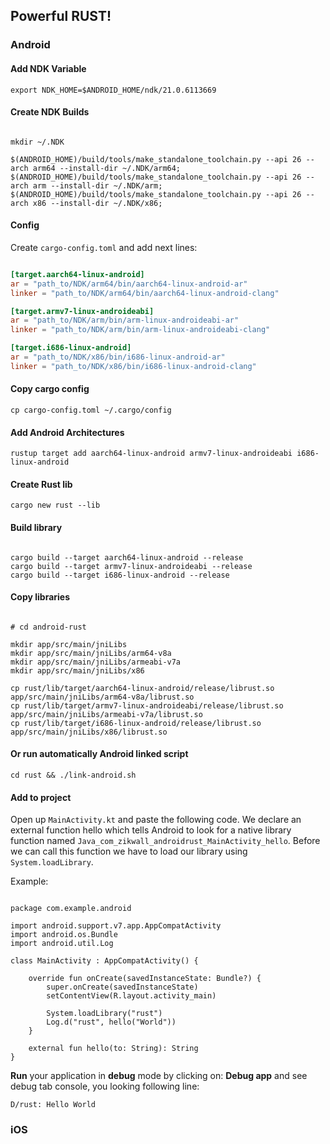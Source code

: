 ## Powerful RUST!

### Android

#### Add NDK Variable

`export NDK_HOME=$ANDROID_HOME/ndk/21.0.6113669`

#### Create NDK Builds

```

mkdir ~/.NDK

$(ANDROID_HOME)/build/tools/make_standalone_toolchain.py --api 26 --arch arm64 --install-dir ~/.NDK/arm64;
$(ANDROID_HOME)/build/tools/make_standalone_toolchain.py --api 26 --arch arm --install-dir ~/.NDK/arm;
$(ANDROID_HOME)/build/tools/make_standalone_toolchain.py --api 26 --arch x86 --install-dir ~/.NDK/x86;

```

#### Config 

Create `cargo-config.toml` and add next lines:

```toml

[target.aarch64-linux-android]
ar = "path_to/NDK/arm64/bin/aarch64-linux-android-ar"
linker = "path_to/NDK/arm64/bin/aarch64-linux-android-clang"

[target.armv7-linux-androideabi]
ar = "path_to/NDK/arm/bin/arm-linux-androideabi-ar"
linker = "path_to/NDK/arm/bin/arm-linux-androideabi-clang"

[target.i686-linux-android]
ar = "path_to/NDK/x86/bin/i686-linux-android-ar"
linker = "path_to/NDK/x86/bin/i686-linux-android-clang"

```

#### Copy cargo config

`cp cargo-config.toml ~/.cargo/config`

#### Add Android Architectures

`rustup target add aarch64-linux-android armv7-linux-androideabi i686-linux-android`

#### Create Rust lib

`cargo new rust --lib`

#### Build library

```

cargo build --target aarch64-linux-android --release
cargo build --target armv7-linux-androideabi --release
cargo build --target i686-linux-android --release

```

#### Copy libraries

```

# cd android-rust

mkdir app/src/main/jniLibs
mkdir app/src/main/jniLibs/arm64-v8a
mkdir app/src/main/jniLibs/armeabi-v7a
mkdir app/src/main/jniLibs/x86

cp rust/lib/target/aarch64-linux-android/release/librust.so app/src/main/jniLibs/arm64-v8a/librust.so
cp rust/lib/target/armv7-linux-androideabi/release/librust.so app/src/main/jniLibs/armeabi-v7a/librust.so
cp rust/lib/target/i686-linux-android/release/librust.so app/src/main/jniLibs/x86/librust.so

```

#### Or run automatically Android linked script

`cd rust && ./link-android.sh`

#### Add to project

Open up `MainActivity.kt` and paste the following code. 
We declare an external function hello which tells Android to look for a native library function named `Java_com_zikwall_androidrust_MainActivity_hello`. 
Before we can call this function we have to load our library using `System.loadLibrary`.

Example:

```

package com.example.android

import android.support.v7.app.AppCompatActivity
import android.os.Bundle
import android.util.Log

class MainActivity : AppCompatActivity() {

    override fun onCreate(savedInstanceState: Bundle?) {
        super.onCreate(savedInstanceState)
        setContentView(R.layout.activity_main)

        System.loadLibrary("rust")
        Log.d("rust", hello("World"))
    }

    external fun hello(to: String): String
}

```

__Run__ your application in __debug__ mode by clicking on: __Debug app__ and see debug tab console, you looking following line:

`D/rust: Hello World` 

### iOS